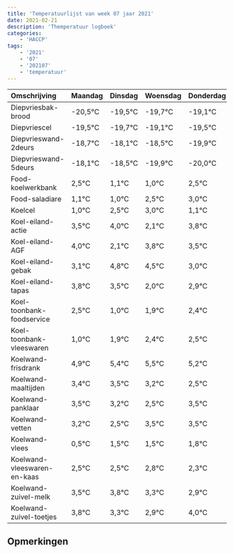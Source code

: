 ```yaml
---
title: 'Temperatuurlijst van week 07 jaar 2021'
date: 2021-02-21
description: 'Themperatuur logboek'
categories:
    - 'HACCP'
tags:
    - '2021'
    - '07'
    - '202107'
    - 'temperatuur'
---
```

|Omschrijving|Maandag|Dinsdag|Woensdag|Donderdag|Vrijdag|Zaterdag|Zondag|
|:---|:---|:---|:---|:---|:---|:---|:---|
|Diepvriesbak-brood|-20,5°C|-19,5°C|-19,7°C|-19,1°C|-19,5°C|-20,9°C|-21,0°C|
|Diepvriescel|-19,5°C|-19,7°C|-19,1°C|-19,5°C|-20,9°C|-21,0°C|-19,5°C|
|Diepvrieswand-2deurs|-18,7°C|-18,1°C|-18,5°C|-19,9°C|-20,0°C|-18,5°C|-18,0°C|
|Diepvrieswand-5deurs|-18,1°C|-18,5°C|-19,9°C|-20,0°C|-18,5°C|-18,0°C|-19,9°C|
|Food-koelwerkbank|2,5°C|1,1°C|1,0°C|2,5°C|3,0°C|1,1°C|2,8°C|
|Food-saladiare|1,1°C|1,0°C|2,5°C|3,0°C|1,1°C|2,8°C|2,5°C|
|Koelcel|1,0°C|2,5°C|3,0°C|1,1°C|2,8°C|2,5°C|1,0°C|
|Koel-eiland-actie|3,5°C|4,0°C|2,1°C|3,8°C|3,5°C|2,0°C|2,9°C|
|Koel-eiland-AGF|4,0°C|2,1°C|3,8°C|3,5°C|2,0°C|2,9°C|3,4°C|
|Koel-eiland-gebak|3,1°C|4,8°C|4,5°C|3,0°C|3,9°C|4,4°C|4,5°C|
|Koel-eiland-tapas|3,8°C|3,5°C|2,0°C|2,9°C|3,4°C|3,5°C|3,2°C|
|Koel-toonbank-foodservice|2,5°C|1,0°C|1,9°C|2,4°C|2,5°C|2,2°C|1,5°C|
|Koel-toonbank-vleeswaren|1,0°C|1,9°C|2,4°C|2,5°C|2,2°C|1,5°C|2,5°C|
|Koelwand-frisdrank|4,9°C|5,4°C|5,5°C|5,2°C|4,5°C|5,5°C|5,5°C|
|Koelwand-maaltijden|3,4°C|3,5°C|3,2°C|2,5°C|3,5°C|3,5°C|3,8°C|
|Koelwand-panklaar|3,5°C|3,2°C|2,5°C|3,5°C|3,5°C|3,8°C|3,3°C|
|Koelwand-vetten|3,2°C|2,5°C|3,5°C|3,5°C|3,8°C|3,3°C|2,9°C|
|Koelwand-vlees|0,5°C|1,5°C|1,5°C|1,8°C|1,3°C|0,9°C|2,0°C|
|Koelwand-vleeswaren-en-kaas|2,5°C|2,5°C|2,8°C|2,3°C|1,9°C|3,0°C|1,8°C|
|Koelwand-zuivel-melk|3,5°C|3,8°C|3,3°C|2,9°C|4,0°C|2,8°C|3,5°C|
|Koelwand-zuivel-toetjes|3,8°C|3,3°C|2,9°C|4,0°C|2,8°C|3,5°C|4,0°C|

## Opmerkingen


